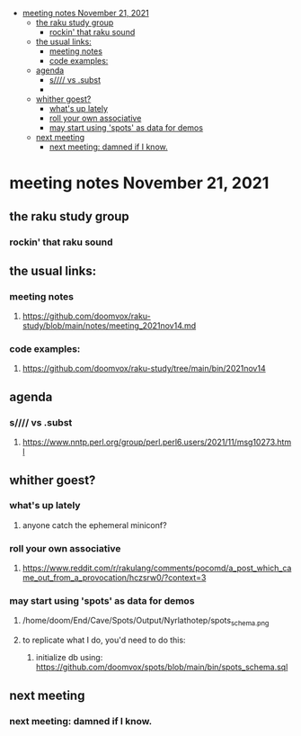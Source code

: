 - [meeting notes November 21, 2021](#orgb174212)
  - [the raku study group](#orgb253649)
    - [rockin' that raku sound](#orgc608e27)
  - [the usual links:](#org5cc5931)
    - [meeting notes](#orgee004eb)
    - [code examples:](#org9db5e9a)
  - [agenda](#org2471eab)
    - [s//// vs .subst](#org2729ef3)
    - [](#orgfd1efae)
  - [whither goest?](#orgd48ecec)
    - [what's up lately](#orgd7826c9)
    - [roll your own associative](#org841a003)
    - [may start using 'spots' as data for demos](#org9f97e72)
  - [next meeting](#orgf975299)
    - [next meeting: damned if I know.](#orgb270f57)


<a id="orgb174212"></a>

# meeting notes November 21, 2021


<a id="orgb253649"></a>

## the raku study group


<a id="orgc608e27"></a>

### rockin' that raku sound


<a id="org5cc5931"></a>

## the usual links:


<a id="orgee004eb"></a>

### meeting notes

1.  <https://github.com/doomvox/raku-study/blob/main/notes/meeting_2021nov14.md>


<a id="org9db5e9a"></a>

### code examples:

1.  <https://github.com/doomvox/raku-study/tree/main/bin/2021nov14>


<a id="org2471eab"></a>

## agenda


<a id="org2729ef3"></a>

### s//// vs .subst

1.  <https://www.nntp.perl.org/group/perl.perl6.users/2021/11/msg10273.html>


<a id="orgfd1efae"></a>

### 


<a id="orgd48ecec"></a>

## whither goest?


<a id="orgd7826c9"></a>

### what's up lately

1.  anyone catch the ephemeral miniconf?


<a id="org841a003"></a>

### roll your own associative

1.  <https://www.reddit.com/r/rakulang/comments/pocomd/a_post_which_came_out_from_a_provocation/hczsrw0/?context=3>


<a id="org9f97e72"></a>

### may start using 'spots' as data for demos

1.  /home/doom/End/Cave/Spots/Output/Nyrlathotep/spots<sub>schema.png</sub>

2.  to replicate what I do, you'd need to do this:

    1.  initialize db using: <https://github.com/doomvox/spots/blob/main/bin/spots_schema.sql>


<a id="orgf975299"></a>

## next meeting


<a id="orgb270f57"></a>

### next meeting: damned if I know.
